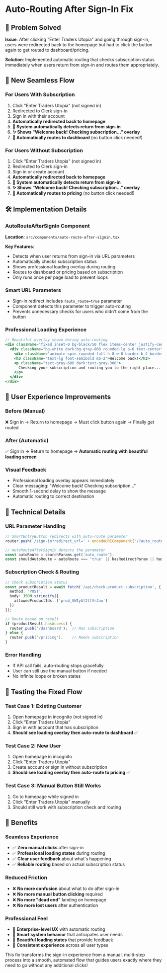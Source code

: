 # Auto-Routing After Sign-In Fix

## 🎯 **Problem Solved**

**Issue**: After clicking "Enter Traders Utopia" and going through sign-in, users were redirected back to the homepage but had to click the button again to get routed to dashboard/pricing.

**Solution**: Implemented automatic routing that checks subscription status immediately when users return from sign-in and routes them appropriately.

## 🔄 **New Seamless Flow**

### **For Users With Subscription**
1. Click "Enter Traders Utopia" (not signed in)
2. Redirected to Clerk sign-in
3. Sign in with their account
4. **Automatically redirected back to homepage**
5. **🎯 System automatically detects return from sign-in**
6. **✨ Shows "Welcome back! Checking subscription..." overlay**
7. **🚀 Automatically routes to dashboard** (no button click needed!)

### **For Users Without Subscription**
1. Click "Enter Traders Utopia" (not signed in)
2. Redirected to Clerk sign-in  
3. Sign in or create account
4. **Automatically redirected back to homepage**
5. **🎯 System automatically detects return from sign-in**
6. **✨ Shows "Welcome back! Checking subscription..." overlay**
7. **🚀 Automatically routes to pricing** (no button click needed!)

## 🛠️ **Implementation Details**

### **AutoRouteAfterSignIn Component**
**Location**: `src/components/auto-route-after-signin.tsx`

**Key Features**:
- Detects when user returns from sign-in via URL parameters
- Automatically checks subscription status
- Shows professional loading overlay during routing
- Routes to dashboard or pricing based on subscription
- Only runs once per page load to prevent loops

### **Smart URL Parameters**
- Sign-in redirect includes `?auto_route=true` parameter
- Component detects this parameter to trigger auto-routing
- Prevents unnecessary checks for users who didn't come from the button

### **Professional Loading Experience**
```jsx
// Beautiful overlay shown during auto-routing
<div className="fixed inset-0 bg-black/50 flex items-center justify-center z-50">
  <div className="bg-white dark:bg-gray-800 rounded-lg p-6 text-center">
    <div className="animate-spin rounded-full h-8 w-8 border-b-2 border-indigo-600 mx-auto mb-4"></div>
    <h3 className="text-lg font-semibold mb-2">Welcome back!</h3>
    <p className="text-gray-600 dark:text-gray-300">
      Checking your subscription and routing you to the right place...
    </p>
  </div>
</div>
```

## 🎨 **User Experience Improvements**

### **Before (Manual)**
❌ Sign in → Return to homepage → Must click button again → Finally get routed

### **After (Automatic)**  
✅ Sign in → Return to homepage → **Automatic routing with beautiful loading screen**

### **Visual Feedback**
- Professional loading overlay appears immediately
- Clear messaging: "Welcome back! Checking subscription..."
- Smooth 1-second delay to show the message
- Automatic routing to correct destination

## 🔧 **Technical Details**

### **URL Parameter Handling**
```typescript
// SmartEntryButton redirects with auto-route parameter
router.push('/sign-in?redirect_url=' + encodeURIComponent('/?auto_route=true'));

// AutoRouteAfterSignIn detects the parameter
const autoRoute = searchParams.get('auto_route');
const shouldAutoRoute = autoRoute === 'true' || hasRedirectParam || hasClerkParam;
```

### **Subscription Check & Routing**
```typescript
// Check subscription status
const productResult = await fetch('/api/check-product-subscription', {
  method: 'POST',
  body: JSON.stringify({
    allowedProductIds: ['prod_SWIyAf2tfVrJao']
  })
});

// Route based on result
if (productResult.hasAccess) {
  router.push('/dashboard');  // Has subscription
} else {
  router.push('/pricing');    // Needs subscription  
}
```

### **Error Handling**
- If API call fails, auto-routing stops gracefully
- User can still use the manual button if needed
- No infinite loops or broken states

## 🧪 **Testing the Fixed Flow**

### **Test Case 1: Existing Customer**
1. Open homepage in incognito (not signed in)
2. Click "Enter Traders Utopia"
3. Sign in with account that has subscription
4. **Should see loading overlay then auto-route to dashboard** ✅

### **Test Case 2: New User**
1. Open homepage in incognito
2. Click "Enter Traders Utopia"
3. Create account or sign in without subscription
4. **Should see loading overlay then auto-route to pricing** ✅

### **Test Case 3: Manual Button Still Works**
1. Go to homepage while signed in
2. Click "Enter Traders Utopia" manually
3. Should still work with subscription check and routing

## 🚀 **Benefits**

### **Seamless Experience**
- ✅ **Zero manual clicks** after sign-in
- ✅ **Professional loading states** during routing
- ✅ **Clear user feedback** about what's happening
- ✅ **Reliable routing** based on actual subscription status

### **Reduced Friction**
- ❌ **No more confusion** about what to do after sign-in
- ❌ **No more manual button clicking** required
- ❌ **No more "dead end"** landing on homepage
- ❌ **No more lost users** after authentication

### **Professional Feel**
- 🎯 **Enterprise-level UX** with automatic routing
- 🎯 **Smart system behavior** that anticipates user needs
- 🎯 **Beautiful loading states** that provide feedback
- 🎯 **Consistent experience** across all user types

This fix transforms the sign-in experience from a manual, multi-step process into a smooth, automated flow that guides users exactly where they need to go without any additional clicks! 